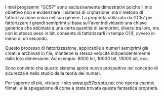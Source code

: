 I miei programmi "GC57" sono esclusivamente dimostrativi poiché il mio obiettivo non è evidenziare il sistema di criptazione, ma il metodo di fattorizzazione unico nel suo genere. 
La proprietà utilizzata da GC57 per fattorizzare i grandi semiprimi si basa sull'aver individuato una chiave generica che abbinata a una certa quantità di semiprimi, diversi tra loro, ma con lo stesso peso in bit, consente di fattorizzarli in tempo O(1), ovvero in meno di un secondo.

Questo processo di fattorizzazione, applicabile a numeri semiprimi già creati e archiviati in file, mantiene la stessa velocità indipendentemente dalla loro dimensione. Ad esempio: 8000 bit, 10000 bit, 13000 bit, ecc.

Sono convinto che questo sistema aprirà nuove prospettive nel concetto di sicurezza e nello studio della teoria dei numeri. 

Per saperne di più, visitate il sito www.gc57crypto.net che riporta esempi, filmati, e la spiegazione di come è stata trovata questa fantastica proprietà.
